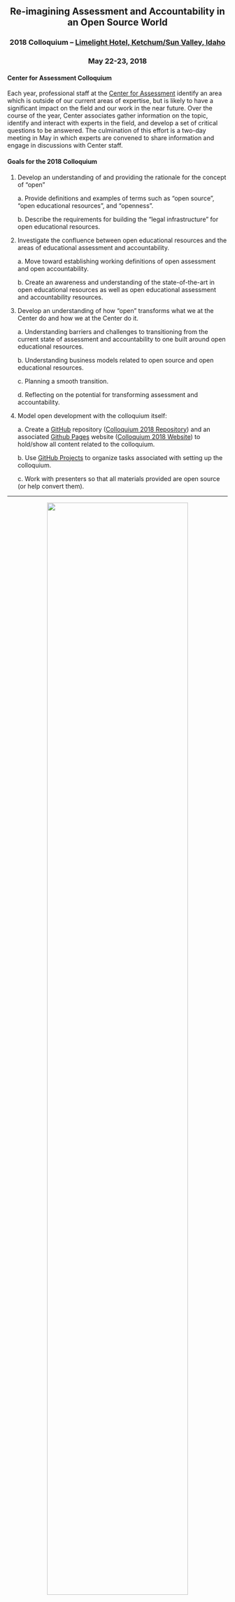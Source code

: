 <h2 align="center" markdown="1">Re-imagining Assessment and Accountability in an Open Source World</h3>
<h3 align="center" markdown="1">2018 Colloquium – <a href=https://www.limelighthotels.com/ketchum>Limelight Hotel, Ketchum/Sun Valley, Idaho</a></h3>
<h3 align="center" markdown="1">May 22-23, 2018</h3>

#### Center for Assessment Colloquium

Each year, professional staff at the [Center for Assessment](http://www.nciea.org/) identify an area which is outside of our current areas of expertise, but is likely to have a significant impact on the field and our work in the near future.  Over the course of the year, Center associates gather information on the topic, identify and interact
with experts in the field, and develop a set of critical questions to be answered.  The culmination of this effort is a two-day meeting in May in which experts are convened to share information and engage in discussions with Center staff.


#### Goals for the 2018 Colloquium

1. Develop an understanding of and providing the rationale for the concept of “open”

    a.	Provide definitions and examples of terms such as “open source”, “open educational resources”, and “openness”.

    b.	Describe the requirements for building the “legal infrastructure” for open educational resources.

2. Investigate the confluence between open educational resources and the areas of educational assessment and accountability.

    a.	Move toward establishing working definitions of open assessment and open accountability.

    b.	Create an awareness and understanding of the state-of-the-art in open educational resources as well as open educational assessment and accountability resources.

3. Develop an understanding of how “open” transforms what we at the Center do and how we at the Center do it.

    a.	Understanding barriers and challenges to transitioning from the current state of assessment and accountability to one built around open educational resources.

    b.	Understanding business models related to open source and open educational resources.

    c.	Planning a smooth transition.

    d.	Reflecting on the potential for transforming assessment and accountability.

4. Model open development with the colloquium itself:

    a. Create a [GitHub](https://github.com/) repository ([Colloquium 2018 Repository](https://github.com/CenterForAssessment/Colloquium_2018)) and an associated [Github Pages](https://pages.github.com/) website ([Colloquium 2018 Website](https://centerforassessment.github.io/Colloquium_2018/)) to hold/show all content related to the
    colloquium.

    b. Use [GitHub Projects](https://help.github.com/articles/about-project-boards/) to organize tasks associated with setting up the colloquium.

    c. Work with presenters so that all materials provided are open source (or help convert them).


---

<p align="center">
    <a href="https://github.com/CenterForAssessment/Colloquium_2018/blob/master/LICENSE.md">
        <img src="https://centerforassessment.github.io/Colloquium_2018/public/CC-BY-SA.svg" width="80%"/>
    </a>
</p>
